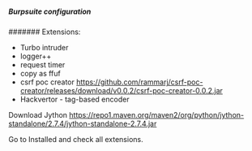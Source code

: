 ##### Burpsuite configuration

####### Extensions:
* Turbo intruder
* logger++
* request timer
* copy as ffuf
* csrf poc creator https://github.com/rammarj/csrf-poc-creator/releases/download/v0.0.2/csrf-poc-creator-0.0.2.jar
* Hackvertor - tag-based encoder

Download Jython
https://repo1.maven.org/maven2/org/python/jython-standalone/2.7.4/jython-standalone-2.7.4.jar

Go to Installed and check all extensions.
